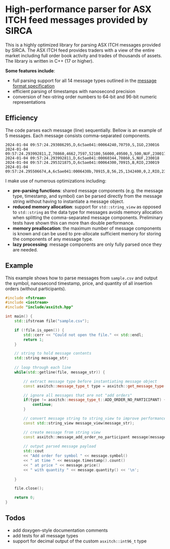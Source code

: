# High-performance parser for ASX ITCH feed messages provided by SIRCA

This is a highly optimized library for parsing ASX ITCH messages provided by SIRCA. The ASX ITCH feed provides traders with a view of the entire market including full order book activity and trades of thousands of assets. The library is written in C++ (17 or higher).

**Some features include**:

- full parsing support for all 14 message types outlined in the [message format specification](asx_itch_message_specification_2015.pdf)
- efficient parsing of timestamps with nanosecond precision
- conversion of hex-string order numbers to 64-bit and 96-bit numeric representations

## Efficiency

The code parses each message (line) sequentially. Bellow is an example of 5 messages. Each message consists comma-separated components.

```
2024-01-04 09:57:24.293086295,D,6c5ae041:00064240,70759,S,IGO,230016
2024-01-04 09:57:24.293992811,Z,70860,4662,7597,52100,56000,49500,5,500,NUF,230017
2024-01-04 09:57:24.293992811,D,6c5ae041:00060344,70860,S,NUF,230018
2024-01-04 09:57:24.295321875,D,6c5ae041:00064300,70915,B,RIO,230019
2024-01-04 09:57:24.295506674,A,6c5ae041:0006430b,70915,B,56,25,1342400,0,2,RIO,230020
```

I make use of numerous optimizations including:

- **pre-parsing functions**: shared message components (e.g. the message type, timestamp, and symbol) can be parsed directly from the message string without having to instantiate a message object.
- **reduced memory allocation**: support for ```std::string_view``` as opposed to ```std::string``` as the data type for messages avoids memory allocation when splitting the comma-separated message components. Preliminary tests have shown this can more than double performance.
- **memory preallocation**: the maximum number of message components is known and can be used to pre-allocate sufficient memory for storing the components of any message type.
- **lazy processing**: message components are only fully parsed once they are needed.



## Example

This example shows how to parse messages from ```sample.csv``` and output the symbol, nanosecond timestamp, price, and quantity of all insertion orders (without participants). 

```cpp
#include <fstream>
#include <iostream>
#include "include/asxitch.hpp"

int main() {
    std::ifstream file("sample.csv");

    if (!file.is_open()) {
        std::cerr << "Could not open the file." << std::endl;
        return 1;
    }

    // string to hold message contents
    std::string message_str;
    
    // loop through each line
    while(std::getline(file, message_str)) { 

        // extract message type before instantiating message object
        const asxitch::message_type_t type = asxitch::get_message_type(message_str);

        // ignore all messages that are not "add orders"
        if(type != asxitch::message_type_t::ADD_ORDER_NO_PARTICIPANT) {
            continue;
        }

        // convert message string to string_view to improve performance 
        const std::string_view message_view(message_str); 

        // create message from string view
        const asxitch::message_add_order_no_participant message(message_view);
        
        // output parsed message payload
        std::cout
        << "Add order for symbol " << message.symbol()
        << " at time " << message.timestamp().count()
        << " at price " << message.price()
        << " with quantity " << message.quantity() << '\n';
        
    }

    file.close();

    return 0;
}
```

## Todos

- add doxygen-style documentation comments
- add tests for all message types
- support for decimal output of the custom ```asxitch::int96_t``` type